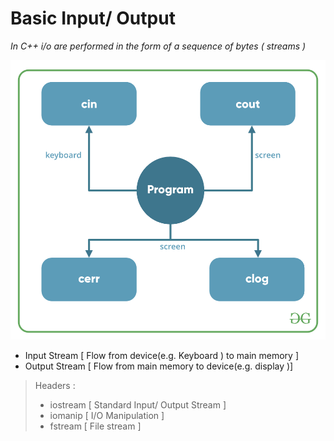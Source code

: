 # Basic Input/ Output

*In C++ i/o are performed in the form of a sequence of bytes ( streams )*

![](basic-input-output.png)

- Input Stream [ Flow from device(e.g. Keyboard ) to main memory ]
- Output Stream [ Flow from main memory to device(e.g. display )]

> Headers : 
> - iostream [ Standard Input/ Output Stream ]
> - iomanip [ I/O Manipulation ]
> - fstream [ File stream ]

